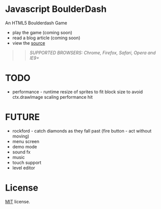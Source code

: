 Javascript BoulderDash
======================

An HTML5 Boulderdash Game

 * play the game (coming soon)
 * read a blog article (coming soon)
 * view the [source](https://github.com/jakesgordon/javascript-boulderdash)

>> _*SUPPORTED BROWSERS*: Chrome, Firefox, Safari, Opera and IE9+_

TODO
====

 * performance - runtime resize of sprites to fit block size to avoid ctx.drawImage scaling performance hit

FUTURE
======

 * rockford - catch diamonds as they fall past (fire button - act without moving)
 * menu screen
 * demo mode
 * sound fx
 * music
 * touch support
 * level editor

License
=======

[MIT](http://en.wikipedia.org/wiki/MIT_License) license.


